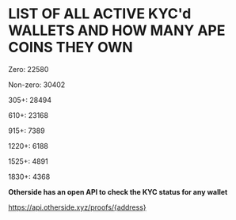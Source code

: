 # LIST OF ALL ACTIVE KYC'd WALLETS AND HOW MANY APE COINS THEY OWN

Zero: 22580

Non-zero: 30402

305+: 28494

610+: 23168

915+: 7389

1220+: 6188

1525+: 4891

1830+: 4368

**Otherside has an open API to check the KYC status for any wallet**

https://api.otherside.xyz/proofs/{address}